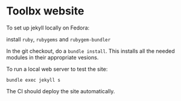 Toolbx website
==============

To set up jekyll locally on Fedora:

install `ruby`, `rubygems` and `rubygem-bundler`

In the git checkout, do a `bundle install`. This installs all 
the needed modules in their appropriate vesions.

To run a local web server to test the site:

```
bundle exec jekyll s
```

The CI should deploy the site automatically.